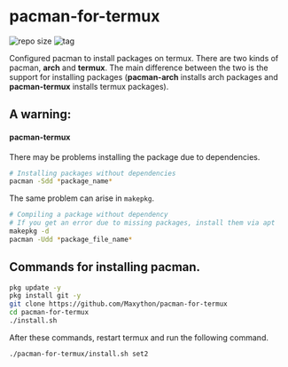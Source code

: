 # pacman-for-termux

![repo size](https://img.shields.io/github/repo-size/Maxython/pacman-for-termux)
![tag](https://img.shields.io/github/v/tag/Maxython/pacman-for-termux)

Configured pacman to install packages on termux. There are two kinds of pacman, **arch** and **termux**.  The main difference between the two is the support for installing packages (**pacman-arch** installs arch packages and **pacman-termux** installs termux packages).

## A warning:
#### pacman-termux
There may be problems installing the package due to dependencies.  
```bash
# Installing packages without dependencies
pacman -Sdd *package_name*
```
The same problem can arise in `makepkg`.
```bash
# Compiling a package without dependency
# If you get an error due to missing packages, install them via apt
makepkg -d
pacman -Udd *package_file_name*
```

## Commands for installing pacman.
```bash
pkg update -y
pkg install git -y
git clone https://github.com/Maxython/pacman-for-termux
cd pacman-for-termux
./install.sh
```
After these commands, restart termux and run the following command.
```bash
./pacman-for-termux/install.sh set2
```
